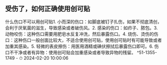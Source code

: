 ## 受伤了，如何正确使用创可贴


什么伤口不可以用创可贴1. 小而深的伤口：如脚底被钉子扎伤，如果不彻底清创，会利于厌氧菌的滋生，导致感染或者破伤风。2. 感染的伤口：如疖子、脓包。3. 动物咬伤：这种伤口需要用肥皂水反复冲洗，然后暴露伤口。4. 烧伤、烫伤的伤口：这种伤口一般创面比较大，不适合使用创可贴，使用创可贴时有可能导致或者加重其感染。5. 轻微的表皮擦伤：用医用酒精或碘伏擦拭后暴露伤口即可。6. 伤口不干净或者有异物：使用创可贴会加重感染或者导致异物的残留。 ^51-1355-1749
    - ⏱ 2024-02-20 10:00:06